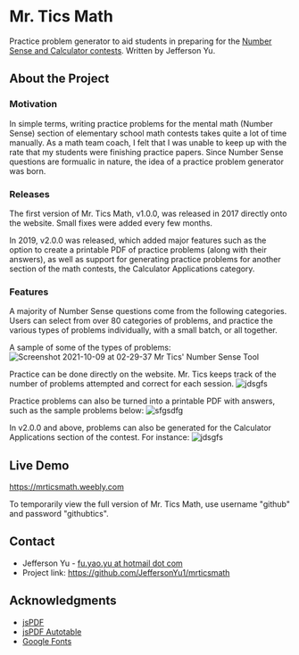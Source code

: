 # Mr. Tics Math
Practice problem generator to aid students in preparing for the [Number Sense and Calculator contests](https://www.tmsca.org/index.php?option=com_content&view=article&id=56&Itemid=62). Written by Jefferson Yu.

## About the Project
### Motivation
In simple terms, writing practice problems for the mental math (Number Sense) section of elementary school math contests takes quite a lot of time manually. As a math team coach, I felt that I was unable to keep up with the rate that my students were finishing practice papers. Since Number Sense questions are formualic in nature, the idea of a practice problem generator was born.

### Releases
The first version of Mr. Tics Math, v1.0.0, was released in 2017 directly onto the website. Small fixes were added every few months.

In 2019, v2.0.0 was released, which added major features such as the option to create a printable PDF of practice problems (along with their answers), as well as support for generating practice problems for another section of the math contests, the Calculator Applications category.

### Features
A majority of Number Sense questions come from the following categories. Users can select from over 80 categories of problems, and practice the various types of problems individually, with a small batch, or all together. 

A sample of some of the types of problems:
![Screenshot 2021-10-09 at 02-29-37 Mr Tics' Number Sense Tool](https://user-images.githubusercontent.com/43518772/136649088-11148ed1-a810-4df9-a048-6e309e76c079.png)

Practice can be done directly on the website. Mr. Tics keeps track of the number of problems attempted and correct for each session.
![jdsgfs](https://user-images.githubusercontent.com/43518772/136649252-76985679-ce8e-47e3-98df-3e2470ce2c66.png)

Practice problems can also be turned into a printable PDF with answers, such as the sample problems below:
![sfgsdfg](https://user-images.githubusercontent.com/43518772/136649121-9fd7aee3-193b-4143-9938-5b20fa49af50.png)

In v2.0.0 and above, problems can also be generated for the Calculator Applications section of the contest. For instance:
![jdsgfs](https://user-images.githubusercontent.com/43518772/136649130-7bf76aa9-be44-40a7-afda-5007c33f3103.png)

## Live Demo
https://mrticsmath.weebly.com

To temporarily view the full version of Mr. Tics Math, use username "github" and password "githubtics". 

## Contact
* Jefferson Yu - [fu.yao.yu at hotmail dot com](mailto:fu.yao.yu@hotmail.com)
* Project link: https://github.com/JeffersonYu1/mrticsmath

## Acknowledgments
* [jsPDF](https://github.com/parallax/jsPDF)
* [jsPDF Autotable](https://github.com/simonbengtsson/jsPDF-AutoTable)
* [Google Fonts](https://fonts.google.com/)
